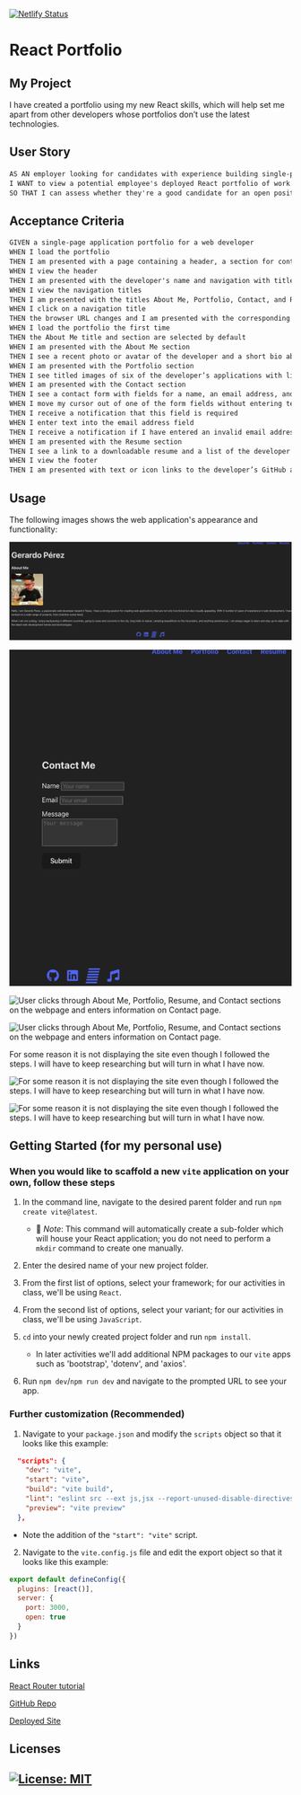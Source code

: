 [![Netlify Status](https://api.netlify.com/api/v1/badges/1b4a27fd-8e4e-439d-9827-7a7b26c1cebe/deploy-status)](https://app.netlify.com/sites/20-react-portfolio/deploys)

# React Portfolio

## My Project

I have created a portfolio using my new React skills, which will help set me apart from other developers whose portfolios don’t use the latest technologies.

## User Story

```md
AS AN employer looking for candidates with experience building single-page applications
I WANT to view a potential employee's deployed React portfolio of work samples
SO THAT I can assess whether they're a good candidate for an open position
```

## Acceptance Criteria

```md
GIVEN a single-page application portfolio for a web developer
WHEN I load the portfolio
THEN I am presented with a page containing a header, a section for content, and a footer
WHEN I view the header
THEN I am presented with the developer's name and navigation with titles corresponding to different sections of the portfolio
WHEN I view the navigation titles
THEN I am presented with the titles About Me, Portfolio, Contact, and Resume, and the title corresponding to the current section is highlighted
WHEN I click on a navigation title
THEN the browser URL changes and I am presented with the corresponding section below the navigation and that title is highlighted
WHEN I load the portfolio the first time
THEN the About Me title and section are selected by default
WHEN I am presented with the About Me section
THEN I see a recent photo or avatar of the developer and a short bio about them
WHEN I am presented with the Portfolio section
THEN I see titled images of six of the developer’s applications with links to both the deployed applications and the corresponding GitHub repositories
WHEN I am presented with the Contact section
THEN I see a contact form with fields for a name, an email address, and a message
WHEN I move my cursor out of one of the form fields without entering text
THEN I receive a notification that this field is required
WHEN I enter text into the email address field
THEN I receive a notification if I have entered an invalid email address
WHEN I am presented with the Resume section
THEN I see a link to a downloadable resume and a list of the developer’s proficiencies
WHEN I view the footer
THEN I am presented with text or icon links to the developer’s GitHub and LinkedIn profiles, and their profile on a third platform (Stack Overflow, Twitter)
```

## Usage

The following images shows the web application's appearance and functionality:

![User clicks through About Me, Portfolio, Resume, and Contact sections on the webpage and enters information on Contact page.](./assets/images/aboutme.png)

![User clicks through About Me, Portfolio, Resume, and Contact sections on the webpage and enters information on Contact page.](./assets/images/contactme.png)

![User clicks through About Me, Portfolio, Resume, and Contact sections on the webpage and enters information on Contact page.](./portfolio-react/assets/images/resume.png)

![User clicks through About Me, Portfolio, Resume, and Contact sections on the webpage and enters information on Contact page.](./portfolio-react/assets/images/portfolio.png)

For some reason it is not displaying the site even though I followed the steps. I will have to keep researching but will turn in what I have now.

![For some reason it is not displaying the site even though I followed the steps. I will have to keep researching but will turn in what I have now.](./portfolio-react/assets/images/Error.png)

![For some reason it is not displaying the site even though I followed the steps. I will have to keep researching but will turn in what I have now.](./portfolio-react/assets/images/Screenshot%202023-10-25%20at%2010.51.11%20PM.png)

## Getting Started (for my personal use)

### When you would like to scaffold a new `vite` application on your own, follow these steps

1. In the command line, navigate to the desired parent folder and run `npm create vite@latest`.

    * 🔑 *Note*: This command will automatically create a sub-folder which will house your React application; you do not need to perform a `mkdir` command to create one manually.

2. Enter the desired name of your new project folder.

3. From the first list of options, select your framework; for our activities in class, we'll be using `React`.

4. From the second list of options, select your variant; for our activities in class, we'll be using `JavaScript`.

5. `cd` into your newly created project folder and run `npm install`.

    * In later activities we'll add additional NPM packages to our `vite` apps such as 'bootstrap', 'dotenv', and 'axios'.

6. Run `npm dev`/`npm run dev` and navigate to the prompted URL to see your app.

### Further customization (Recommended)

1. Navigate to your `package.json` and modify the `scripts` object so that it looks like this example:

```json
  "scripts": {
    "dev": "vite",
    "start": "vite",
    "build": "vite build",
    "lint": "eslint src --ext js,jsx --report-unused-disable-directives --max-warnings 0",
    "preview": "vite preview"
  },
```

* Note the addition of the `"start": "vite"` script.

2. Navigate to the `vite.config.js` file and edit the export object so that it looks like this example:

```js
export default defineConfig({
  plugins: [react()],
  server: {
    port: 3000,
    open: true
  }
})
```

## Links
[React Router tutorial](https://reactrouter.com/en/main/start/tutorial#tutorial)

[GitHub Repo](https://github.com/Gera1313/react-portfolio)

[Deployed Site](https://react-portfolio.netlify.app/) 

## Licenses

## [![License: MIT](https://img.shields.io/badge/License-MIT-yellow.svg)](https://opensource.org/licenses/MIT)